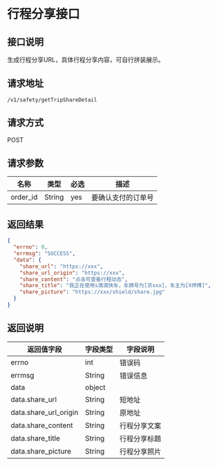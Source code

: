 # 行程分享接口

## 接口说明

生成行程分享URL，具体行程分享内容，可自行拼装展示。

## 请求地址

`/v1/safety/getTripShareDetail`

## 请求方式

POST

## 请求参数

| 名称     | 类型   | 必选 | 描述               |
| -------- | ------ | ---- | ------------------ |
| order_id | String | yes  | 要确认支付的订单号 |

## 返回结果

```json
{
  "errno": 0,
  "errmsg": "SUCCESS",
  "data": {
    "share_url": "https://xxx",
    "share_url_origin": "https://xxx",
    "share_content": "点击可查看行程动态",
    "share_title": "我正在使用s滴滴快车，车牌号为[京xxx]，车主为[X师傅]",
    "share_picture": "https://xxx/shield/share.jpg"
  }
}
```

## 返回说明

| 返回值字段            | 字段类型 | 字段说明     |
| --------------------- | -------- | ------------ |
| errno                 | int      | 错误码       |
| errmsg                | String   | 错误信息     |
| data                  | object   |              |
| data.share_url        | String   | 短地址       |
| data.share_url_origin | String   | 原地址       |
| data.share_content    | String   | 行程分享文案 |
| data.share_title      | String   | 行程分享标题 |
| data.share_picture    | String   | 行程分享照片 |

